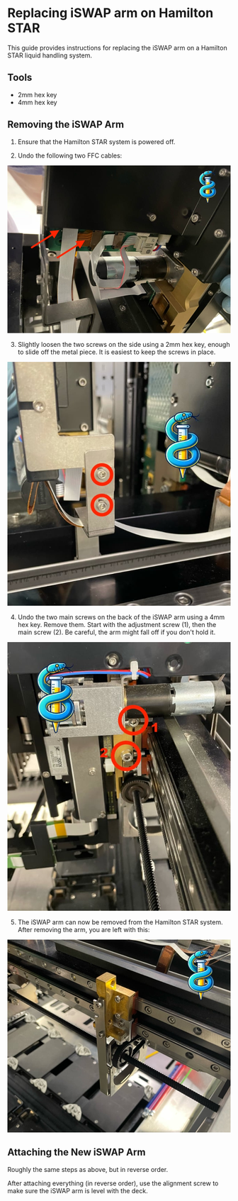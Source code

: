 # Replacing iSWAP arm on Hamilton STAR

This guide provides instructions for replacing the iSWAP arm on a Hamilton STAR liquid handling system.

## Tools

- 2mm hex key
- 4mm hex key

## Removing the iSWAP Arm

1. Ensure that the Hamilton STAR system is powered off.

2. Undo the following two FFC cables:

![](./img/ffc.jpg)

3. Slightly loosen the two screws on the side using a 2mm hex key, enough to slide off the metal piece. It is easiest to keep the screws in place.

![](./img/side-screws.jpg)

4. Undo the two main screws on the back of the iSWAP arm using a 4mm hex key. Remove them. Start with the adjustment screw (1), then the main screw (2). Be careful, the arm might fall off if you don't hold it.

![](./img/main-screws.jpg)

5. The iSWAP arm can now be removed from the Hamilton STAR system. After removing the arm, you are left with this:

![](./img/after-remove.jpg)

## Attaching the New iSWAP Arm

Roughly the same steps as above, but in reverse order.

After attaching everything (in reverse order), use the alignment screw to make sure the iSWAP arm is level with the deck.

